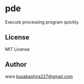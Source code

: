 pde
===

Execute processing program quickly.

License
-------

MIT License

Author
------

wara <kusabashira227@gmail.com>
